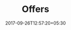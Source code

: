 ---
title: "Offers"
date: 2017-09-26T12:57:20+05:30
draft: false
layout: offers-all
property: "Casa Goa"
status: "Pending Review"
url: /offers/all/casa-goa/
slug: "casa-goa/"

mainmenu:
 offers: true
 alloffer: true
---